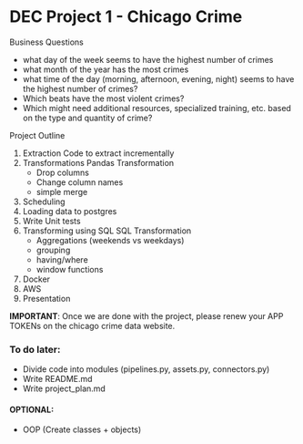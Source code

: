 # DEC Project 1 - Chicago Crime

Business Questions
- what day of the week seems to have the highest number of crimes
- what month of the year has the most crimes
- what time of the day (morning, afternoon, evening, night) seems to have the highest number of crimes?
- Which beats have the most violent crimes? 
- Which might need additional resources, specialized training, etc. based on the type  and quantity of crime?

Project Outline
1. Extraction 
   Code to extract incrementally 
2. Transformations
   Pandas Transformation 
    - Drop columns
    - Change column names
    - simple merge 
3. Scheduling 
4. Loading data to postgres
5. Write Unit tests
6. Transforming using SQL
   SQL Transformation 
    - Aggregations (weekends vs weekdays)
    - grouping 
    - having/where
    - window functions
7. Docker
8. AWS 
9. Presentation 


**IMPORTANT**: Once we are done with the project, please renew your APP TOKENs on the chicago crime data website.
### To do later:
- Divide code into modules (pipelines.py, assets.py, connectors.py)
- Write README.md
- Write project_plan.md
#### OPTIONAL:
- OOP (Create classes + objects)

